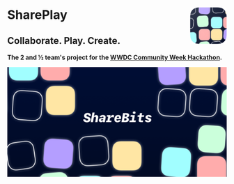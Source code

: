 <h1> SharePlay
<img src="Icon.png" align="right" width=84px> </h1>

## Collaborate. Play. Create.

**The 2 and ½ team's project for the [WWDC Community Week Hackathon](https://wwdc.community/hackathon).**

![](Cover.png)
